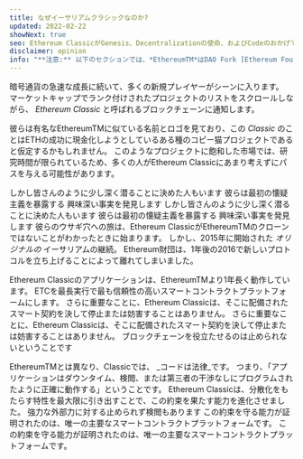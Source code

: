 ```yaml
---
title: なぜイーサリアムクラシックなのか?
updated: 2022-02-22
showNext: true
seo: Ethereum ClassicがGenesis、Decentralizationの使命、およびCodeのおかげで可能にする明るい未来を含む理由は、法律です。
disclaimer: opinion
info: "**注意:** 以下のセクションでは、*EthereumTM*はDAO Fork [Ethereum Foundation](https://etherum)の投稿を指します。 rg) Mainnet Chainは、Ethereum Classicを含む多くのブロックチェーンプロジェクトで使用されているEthereum *protocol*と混同されるべきではありません"
---
```


暗号通貨の急速な成長に続いて、多くの新規プレイヤーがシーンに入ります。 マーケットキャップでランク付けされたプロジェクトのリストをスクロールしながら、 _Ethereum Classic_ と呼ばれるブロックチェーンに通知します。

彼らは有名なEthereumTMに似ている名前とロゴを見ており、この _Classic_ のことはETHの成功に現金化しようとしているある種のコピー猫プロジェクトであると仮定するかもしれません。 このようなプロジェクトに飽和した市場では、研究時間が限られているため、多くの人がEthereum Classicにあまり考えずにパスを与える可能性があります。

しかし皆さんのように少し深く潜ることに決めた人もいます 彼らは最初の懐疑主義を暴露する 興味深い事実を発見します しかし皆さんのように少し深く潜ることに決めた人もいます 彼らは最初の懐疑主義を暴露する 興味深い事実を発見します 彼らのウサギ穴への旅は、Ethereum ClassicがEthereumTMのクローンではないことがわかったときに始まります。 しかし、2015年に開始された *オリジナルの* イーサリアムの継続。 Ethereum財団は、1年後の2016で新しいプロトコルを立ち上げることによって離れてしまいました。

Ethereum Classicのアプリケーションは、EthereumTMより1年長く動作しています。 ETCを最長実行で最も信頼性の高いスマートコントラクトプラットフォームにします。 さらに重要なことに、Ethereum Classicは、そこに配備されたスマート契約を決して停止または妨害することはありません。 さらに重要なことに、Ethereum Classicは、そこに配備されたスマート契約を決して停止または妨害することはありません。 ブロックチェーンを役立たせるのは止められないということです

EthereumTMとは異なり、Classicでは、 _コードは法律_です。 つまり、「アプリケーションはダウンタイム、検閲、または第三者の干渉なしにプログラムされたように正確に動作する」ということです。 Ethereum Classicは、分散化をもたらす特性を最大限に引き出すことで、この約束を果たす能力を進化させました。 強力な外部力に対する止められず検閲もあります この約束を守る能力が証明されたのは、唯一の主要なスマートコントラクトプラットフォームです。 この約束を守る能力が証明されたのは、唯一の主要なスマートコントラクトプラットフォームです。
